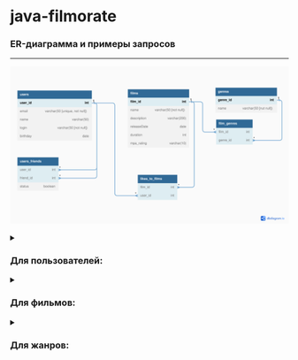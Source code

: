 # java-filmorate

### ER-диаграмма и примеры запросов
---
![Модель базы данных](ER-Diagram.png)

<details>
  <summary><h3>Для пользователей:</h3></summary>
  
* создание пользователя
```SQL
INSERT INTO users (email, login, name, birthday)
VALUES ( ?, ?, ?, ? );
```
* редактирование пользователя
```SQL
UPDATE users
SET email = ?,
    login = ?,
    name = ?,
    birthday = ?
WHERE user_id = ?
```
* получение списка всех пользователей
```SQL
SELECT *
FROM users
```
* получение информации о пользователе по его `id`
```SQL
SELECT *
FROM users
WHERE user_id = id?
```
* добавление в друзья
```SQL
INSERT INTO users_friends (user_id, friend_id, status)
VALUES (?, ?, ?)
```
* удаление из друзей
```SQL
DELETE
FROM users_friends
WHERE user_id = id? AND friend_id = id?
```
* возвращает список пользователей, являющихся друзьями другого пользователя
```SQL
SELECT users.*
FROM users
INNER JOIN users_friends ON users.user_id = users_friends.friend_id
WHERE users_friends.user_id = ?
```
* список друзей, общих с другим пользователем
```SQL
SELECT users.*
FROM users
INNER JOIN users_friends ON users.user_id = users_friends.friend_id
WHERE users_friends.user_id = ?

INTERSECT

SELECT users.*
FROM users
INNER JOIN user_friends ON users.user_id = users_friends.friend_id
WHERE users_friends.user_id = ?
```

</details>
<details>
  <summary><h3>Для фильмов:</h3></summary>

* создание фильма
```SQL
INSERT INTO films (name, description, release_date, duration, mpa_rating)
VALUES (?, ?, ?, ?, ?)
```
* редактирование фильма
```SQL
UPDATE films
SET name = ?,
    description = ?,
    release_date = ?,
    duration = ?,
    mpa_rating = ?
WHERE film_id = ?
```
* получение списка всех фильмов с полной информацией
```SQL
SELECT films.*, COUNT(likes_to_films.user_id) AS likes
FROM films
LEFT JOIN likes_to_films ON films.film_id = likes_to_films.film_id
GROUP BY films.films_id
ORDER BY films.films_id
```
* получение информации о фильме по его `id`
```SQL
SELECT films.*, COUNT(likes_to_films.user_id) AS likes
FROM films
LEFT JOIN likes_to_films ON films.id = likes_to_films.film_id
WHERE films.films_id = ?
GROUP BY films.films_id
```
* пользователь ставит лайк фильму
```SQL
INSERT INTO likes_to_films (film_id, user_id)
VALUES (?, ?)
```
* пользователь удаляет лайк
```SQL
DELETE
FROM likes_to_films
WHERE film_id = ? AND user_id = ?
```
* возвращает список из первых `count` фильмов по количеству лайков
```SQL
SELECT f.name,
       COUNT(lf.user_id) AS likes
FROM films AS f
LEFT JOIN likes_to_films AS lf ON f.film_id=lf.film_id
GROUP BY film_id, f.name
ORDER BY likes DESC
```
* получения списка с названием фильмов и жанра
```SQL
SELECT f.name,
       g.name
FROM films AS f
INNER JOIN films_genres AS fg ON f.film_id=fg.film_id
INNER JOIN genres AS g ON fg.genre_id=g.genre_id;
```
* получения списка имен пользоветелей кто поставил лайк фильму и названия фильма
```SQL
SELECT us.name AS name_user,
       f.name AS name_movie      
FROM films AS f
INNER JOIN likes_to_films AS lf ON f.film_id=lf.film_id
INNER JOIN users AS us ON lf.user_id=us.user_id
ORDER BY us.name
```

</details>
<details>
  <summary><h3>Для жанров:</h3></summary>
  
* получение списка всех жанров
```SQL
SELECT *
FROM genres
```
  
</details>

